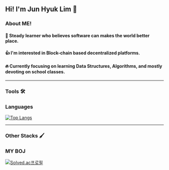 ## Hi! I'm Jun Hyuk Lim 👋

### About ME!
#### 🌱 Steady learner who believes software can makes the world better place.
#### 👍 I'm interested in Block-chain based decentralized platforms.
#### 🔥 Currently focusing on learning Data Structures, Algorithms, and mostly devoting on school classes.

---

### Tools 🛠

### Languages

[![Top Langs](https://github-readme-stats.vercel.app/api/top-langs/?username=limjunhyuk97&layout=compact)](https://github.com/anuraghazra/github-readme-stats)


---

### Other Stacks 🖌

### MY BOJ

[![Solved.ac프로필](http://mazassumnida.wtf/api/generate_badge?boj=wnsgurl97)](https://solved.ac/profile/wnsgurl97)




